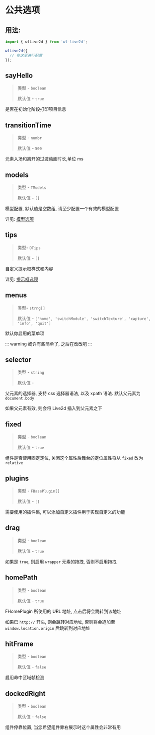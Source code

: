 # 公共选项

## 用法:

```js
import { wlLive2d } from 'wl-live2d';

wlLive2d({
  // 在这里进行配置
});
```

## sayHello

> 类型 - `boolean`
>
> 默认值 - `true`

是否在初始化阶段打印项目信息

## transitionTime

> 类型 - `numbr`
>
> 默认值 - `500`

元素入场和离开的过渡动画时长,单位 ms

## models

> 类型 - `TModels`
> 
> 默认值 - `[]`

模型配置, 默认值是空数组, 请至少配置一个有效的模型配置

详见: [模型选项](./model)

## tips

> 类型- `DTips`
> 
> 默认值 - `[]`

自定义提示框样式和内容

详见: [提示框选项](./tip)

## menus

> 类型- `strng[]`
> 
> 默认值 - `['home', 'switchModule', 'switchTexture', 'capture', 'info', 'quit']`

默认你启用的菜单项

::: warning
或许有些简单了, 之后在改改吧
:::

## selector

> 类型 - `string`
> 
> 默认值 - ` `

父元素的选择器, 支持 css 选择器语法, 以及 xpath 语法. 默认父元素为 `document.body`

如果父元素有效, 则会将 Live2d 插入到父元素之下

## fixed

> 类型 - `boolean`
> 
> 默认值 - `true`

组件是否使用固定定位, 关闭这个属性后舞台的定位属性将从 `fixed` 改为 `relative`

## plugins

> 类型 - `FBasePlugin[]`
> 
> 默认值 - `[]`

需要使用的插件集, 可以添加自定义插件用于实现自定义的功能

## drag

> 类型 - `boolean`
> 
> 默认值 - `true`

如果是 `true`, 则启用 `wrapper` 元素的拖拽, 否则不启用拖拽

## homePath

> 类型 - `boolean`
> 
> 默认值 - `true`

FHomePlugin 所使用的 URL 地址, 点击后将会跳转到该地址

如果已 `http://` 开头, 则会跳转对应地址, 否则将会追加至 `window.location.origin` 后跳转到对应地址

## hitFrame

> 类型 - `boolean`
> 
> 默认值 - `false`

启用命中区域帧检测

## dockedRight

> 类型 - `boolean`
> 
> 默认值 - `false`

组件停靠位置, 当您希望组件靠右展示时这个属性会非常有用
